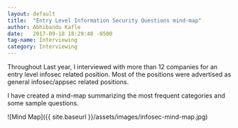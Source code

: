 ```yaml
---
layout: default
title:  "Entry Level Information Security Questions mind-map"
author: Abhibandu Kafle
date:   2017-09-18 18:29:40 -0500
tag-name: Interviewing
category: Interviewing
---
```

Throughout Last year, I interviewed with more than 12 companies for an entry level infosec related position. Most of the positions were advertised as general infosec/appsec related positions.

I have created a mind-map summarizing the most frequent categories and some sample questions.

![Mind Map]({{ site.baseurl }}/assets/images/infosec-mind-map.jpg)
